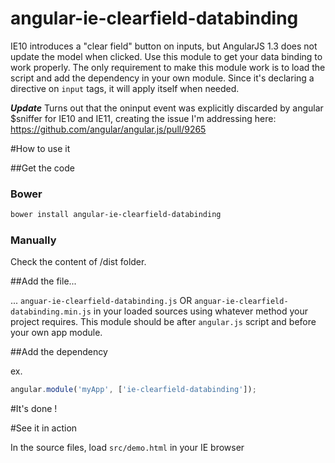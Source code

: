 # angular-ie-clearfield-databinding
IE10 introduces a "clear field" button on inputs, but AngularJS 1.3 does not update the model when clicked. 
Use this module to get your data binding to work properly. The only requirement to make this module work
is to load the script and add the dependency in your own module. Since it's declaring a directive on ```input```
tags, it will apply itself when needed.

***Update***
Turns out that the oninput event was explicitly discarded by angular $sniffer for IE10 and IE11, creating the issue I'm addressing here: https://github.com/angular/angular.js/pull/9265

#How to use it

##Get the code
### Bower

```bash
bower install angular-ie-clearfield-databinding
```

### Manually

Check the content of /dist folder.

##Add the file... 

... ```anguar-ie-clearfield-databinding.js``` OR ```anguar-ie-clearfield-databinding.min.js``` in your loaded sources 
using whatever method your project requires. This module should be after ```angular.js``` script and before your own 
app module.

##Add the dependency

ex. 

```javascript
angular.module('myApp', ['ie-clearfield-databinding']);
```

#It's done !

#See it in action

In the source files, load ```src/demo.html``` in your IE browser
